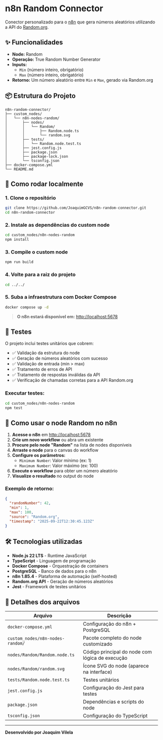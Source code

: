 # n8n Random Connector

Conector personalizado para o [n8n](https://n8n.io/) que gera números aleatórios utilizando a API do [Random.org](https://www.random.org/).

## ✨ Funcionalidades

- **Node:** Random
- **Operação:** True Random Number Generator
- **Inputs:**  
  - `Min` (número inteiro, obrigatório)
  - `Max` (número inteiro, obrigatório)
- **Retorno:** Um número aleatório entre `Min` e `Max`, gerado via Random.org

## 📦 Estrutura do Projeto

```
n8n-random-connector/
├── custom_nodes/
│   └── n8n-nodes-random/
│       ├── nodes/
│       │   └── Random/
│       │       ├── Random.node.ts
│       │       └── random.svg
│       ├── tests/
│       │   └── Random.node.test.ts
│       ├── jest.config.js
│       ├── package.json
│       ├── package-lock.json
│       └── tsconfig.json
├── docker-compose.yml
└── README.md
```

## 🚀 Como rodar localmente

### 1. Clone o repositório

```sh
git clone https://github.com/JoaquimGCVS/n8n-random-connector.git
cd n8n-random-connector
```

### 2. Instale as dependências do custom node

```sh
cd custom_nodes/n8n-nodes-random
npm install
```

### 3. Compile o custom node

```sh
npm run build
```

### 4. Volte para a raiz do projeto

```sh
cd ../../
```

### 5. Suba a infraestrutura com Docker Compose

```sh
docker compose up -d
```

> **O n8n estará disponível em:** [http://localhost:5678](http://localhost:5678)


## 🧪 Testes

O projeto inclui testes unitários que cobrem:

- ✅ Validação da estrutura do node
- ✅ Geração de números aleatórios com sucesso  
- ✅ Validação de entrada (min > max)
- ✅ Tratamento de erros de API
- ✅ Tratamento de respostas inválidas da API
- ✅ Verificação de chamadas corretas para a API Random.org

### Executar testes:

```sh
cd custom_nodes/n8n-nodes-random
npm test
```

## 🧩 Como usar o node Random no n8n

1. **Acesse o n8n** em [http://localhost:5678](http://localhost:5678)
2. **Crie um novo workflow** ou abra um existente
3. **Procure pelo node "Random"** na lista de nodes disponíveis
4. **Arraste o node** para o canvas do workflow
5. **Configure os parâmetros:**
   - `Minimum Number`: Valor mínimo (ex: 1)
   - `Maximum Number`: Valor máximo (ex: 100)
6. **Execute o workflow** para obter um número aleatório
7. **Visualize o resultado** no output do node

### Exemplo de retorno:

```json
{
  "randomNumber": 42,
  "min": 1,
  "max": 100,
  "source": "Random.org",
  "timestamp": "2025-09-22T12:30:45.123Z"
}
```

## 🛠️ Tecnologias utilizadas

- **Node.js 22 LTS** - Runtime JavaScript
- **TypeScript** - Linguagem de programação
- **Docker Compose** - Orquestração de containers
- **PostgreSQL** - Banco de dados para o n8n
- **n8n 1.85.4** - Plataforma de automação (self-hosted)
- **Random.org API** - Geração de números aleatórios
- **Jest** - Framework de testes unitários

## 📁 Detalhes dos arquivos

| Arquivo | Descrição |
|---------|-----------|
| `docker-compose.yml` | Configuração do n8n + PostgreSQL |
| `custom_nodes/n8n-nodes-random/` | Pacote completo do node customizado |
| `nodes/Random/Random.node.ts` | Código principal do node com lógica de execução |
| `nodes/Random/random.svg` | Ícone SVG do node (aparece na interface) |
| `tests/Random.node.test.ts` | Testes unitários |
| `jest.config.js` | Configuração do Jest para testes |
| `package.json` | Dependências e scripts do node |
| `tsconfig.json` | Configuração do TypeScript |

---

**Desenvolvido por Joaquim Vilela** 